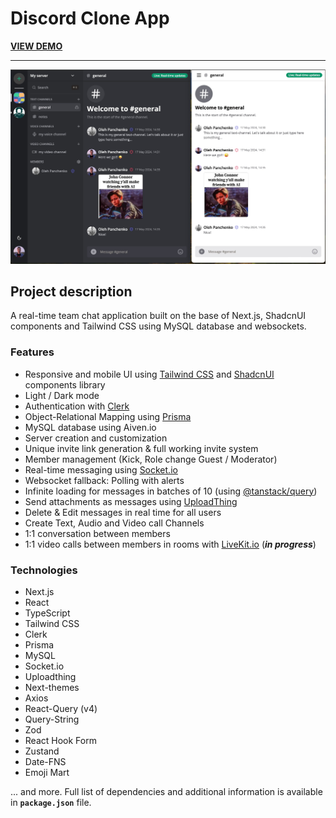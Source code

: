 # Discord Clone App

**[VIEW DEMO](https://nextjs-discord-clone-production-f7d1.up.railway.app)**

---

![App image](./public/docs/readme-screenshot-01.jpg)

## Project description

A real-time team chat application built on the base of Next.js, ShadcnUI components and Tailwind CSS using MySQL database and websockets.

### Features

- Responsive and mobile UI using [Tailwind CSS](https://tailwindcss.com/) and [ShadcnUI](https://ui.shadcn.com/) components library
- Light / Dark mode
- Authentication with [Clerk](https://clerk.com/)
- Object-Relational Mapping using [Prisma](https://www.prisma.io/)
- MySQL database using Aiven.io
- Server creation and customization
- Unique invite link generation & full working invite system
- Member management (Kick, Role change Guest / Moderator)
- Real-time messaging using [Socket.io](https://socket.io/)
- Websocket fallback: Polling with alerts
- Infinite loading for messages in batches of 10 (using [@tanstack/query](https://tanstack.com/query/latest))
- Send attachments as messages using [UploadThing](https://uploadthing.com/)
- Delete & Edit messages in real time for all users
- Create Text, Audio and Video call Channels
- 1:1 conversation between members
- 1:1 video calls between members in rooms with [LiveKit.io](https://livekit.io/) (**_in progress_**)

### Technologies

- Next.js
- React
- TypeScript
- Tailwind CSS
- Clerk
- Prisma
- MySQL
- Socket.io
- Uploadthing
- Next-themes
- Axios
- React-Query (v4)
- Query-String
- Zod
- React Hook Form
- Zustand
- Date-FNS
- Emoji Mart

... and more. Full list of dependencies and additional information is available in **`package.json`** file.
